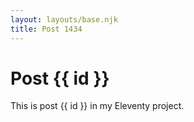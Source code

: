 ```yaml
---
layout: layouts/base.njk
title: Post 1434
---
```


# Post {{ id }}

This is post {{ id }} in my Eleventy project.
